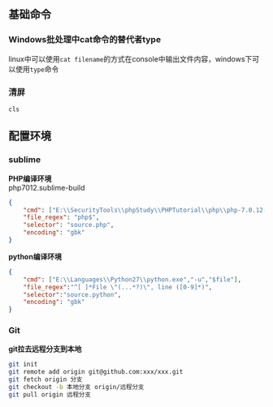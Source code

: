 ## 基础命令

### Windows批处理中cat命令的替代者type
linux中可以使用`cat filename`的方式在console中输出文件内容，windows下可以使用`type`命令

### 清屏
`cls`


## 配置环境

### sublime

**PHP编译环境**   
php7012.sublime-build  
```json
{
	"cmd": ["E:\\SecurityTools\\phpStudy\\PHPTutorial\\php\\php-7.0.12-nts\\php.exe", "$file"],
	"file_regex": "php$",
	"selector": "source.php",
	"encoding": "gbk"
}
```

**python编译环境**
```json
{
    "cmd": ["E:\\Languages\\Python27\\python.exe","-u","$file"],
    "file_regex":"^[ ]*File \"(...*?)\", line ([0-9]*)",
    "selector":"source.python",
    "encoding": "gbk"
}
```

### Git

**git拉去远程分支到本地**
```bash
git init 
git remote add origin git@github.com:xxx/xxx.git
git fetch origin 分支
git checkout -b 本地分支 origin/远程分支
git pull origin 远程分支
```